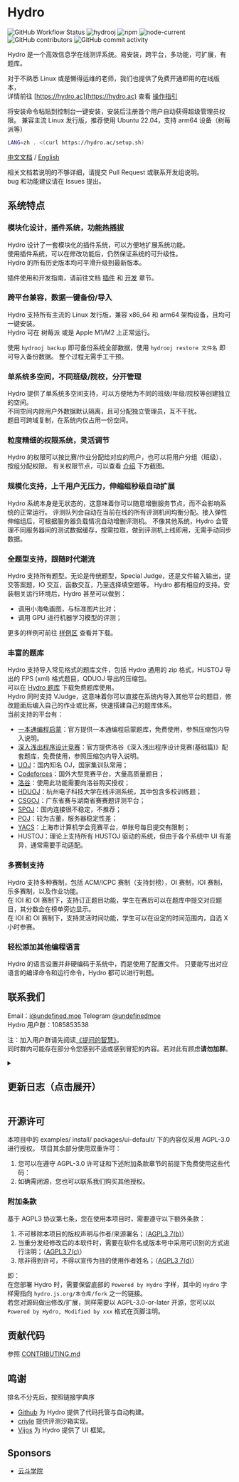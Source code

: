 # Hydro

![GitHub Workflow Status](https://img.shields.io/github/actions/workflow/status/hydro-dev/hydro/build.yml?branch=master)
![hydrooj](https://img.shields.io/npm/dm/hydrooj)
![npm](https://img.shields.io/npm/v/hydrooj?label=hydrooj)
![node-current](https://img.shields.io/node/v/hydrooj)
![GitHub contributors](https://img.shields.io/github/contributors/hydro-dev/Hydro)
![GitHub commit activity](https://img.shields.io/github/commit-activity/y/hydro-dev/Hydro)

Hydro 是一个高效信息学在线测评系统。易安装，跨平台，多功能，可扩展，有题库。

对于不熟悉 Linux 或是懒得运维的老师，我们也提供了免费开通即用的在线版本，  
详情前往 [https://hydro.ac](https://hydro.ac) 查看 [操作指引](https://hydro.ac/discuss/6172ceeed850d38c79ae18f9)

将安装命令粘贴到控制台一键安装，安装后注册首个用户自动获得超级管理员权限。
兼容主流 Linux 发行版，推荐使用 Ubuntu 22.04，支持 arm64 设备（树莓派等）

```sh
LANG=zh . <(curl https://hydro.ac/setup.sh)
```

[中文文档](https://hydro.js.org/) / [English](./README-EN-HYDRO)

相关文档若说明的不够详细，请提交 Pull Request 或联系开发组说明。  
bug 和功能建议请在 Issues 提出。

## 系统特点

### 模块化设计，插件系统，功能热插拔

Hydro 设计了一套模块化的插件系统，可以方便地扩展系统功能。  
使用插件系统，可以在修改功能后，仍然保证系统的可升级性。  
Hydro 的所有历史版本均可平滑升级到最新版本。

插件使用和开发指南，请前往文档 [插件](https://docs.hydro.ac/plugins/) 和 [开发](https://docs.hydro.ac/dev/typescript/) 章节。

### 跨平台兼容，数据一键备份/导入

Hydro 支持所有主流的 Linux 发行版，兼容 x86_64 和 arm64 架构设备，且均可一键安装。  
Hydro 可在 树莓派 或是 Apple M1/M2 上正常运行。

使用 `hydrooj backup` 即可备份系统全部数据，使用 `hydrooj restore 文件名` 即可导入备份数据。
整个过程无需手工干预。

### 单系统多空间，不同班级/院校，分开管理

Hydro 提供了单系统多空间支持，可以方便地为不同的班级/年级/院校等创建独立的空间。  
不同空间内除用户外数据默认隔离，且可分配独立管理员，互不干扰。  
题目可跨域复制，在系统内仅占用一份空间。

### 粒度精细的权限系统，灵活调节

Hydro 的权限可以按比赛/作业分配给对应的用户，也可以将用户分组（班级），按组分配权限。
有关权限节点，可以查看 [介绍](https://docs.hydro.ac/docs/) 下方截图。

### 规模化支持，上千用户无压力，伸缩组秒级自动扩展

Hydro 系统本身是无状态的，这意味着你可以随意增删服务节点，而不会影响系统的正常运行。
评测队列会自动在当前在线的所有评测机间均衡分配。接入弹性伸缩组后，可根据服务器负载情况自动增删评测机。
不像其他系统，Hydro 会管理不同服务器间的测试数据缓存，按需拉取，做到评测机上线即用，无需手动同步数据。

### 全题型支持，跟随时代潮流

Hydro 支持所有题型。无论是传统题型，Special Judge，还是文件输入输出，提交答案题，IO 交互，函数交互，乃至选择填空题等，
Hydro 都有相应的支持。安装相关运行环境后，Hydro 甚至可以做到：

-   调用小海龟画图，与标准图片比对；
-   调用 GPU 进行机器学习模型的评测；

更多的样例可前往 [样例区](https://hydro.ac/d/system_test/) 查看并下载。

### 丰富的题库

Hydro 支持导入常见格式的题库文件，包括 Hydro 通用的 zip 格式，HUSTOJ 导出的 FPS (xml) 格式题目，QDUOJ 导出的压缩包。  
可以在 [Hydro 题库](https://hydro.ac/d/tk/p) 下载免费题库使用。  
Hydro 同时支持 VJudge，这意味着你可以直接在系统内导入其他平台的题目，修改题面后编入自己的作业或比赛，快速搭建自己的题库体系。  
当前支持的平台有：

-   [一本通编程启蒙](https://hydro.ac/ybtbas.zip)：官方提供一本通编程启蒙题库，免费使用，参照压缩包内导入说明。
-   [深入浅出程序设计竞赛](https://hydro.ac/srqc.zip)：官方提供洛谷《深入浅出程序设计竞赛(基础篇)》配套题库，免费使用，参照压缩包内导入说明。
-   [UOJ](https://uoj.ac)：国内知名 OJ，国家集训队常用；
-   [Codeforces](https://codeforces.com)：国外大型竞赛平台，大量高质量题目；
-   [洛谷](https://www.luogu.com.cn)：使用此功能需要向洛谷购买授权；
-   [HDUOJ](https://acm.hdu.edu.cn)：杭州电子科技大学在线评测系统，其中包含多校训练题；
-   [CSGOJ](https://cpc.csgrandeur.cn)：广东省赛与湖南省赛赛题评测平台；
-   [SPOJ](https://www.spoj.com)：国内连接很不稳定，不推荐；
-   [POJ](https://poj.org)：较为古董，服务器稳定性差；
-   [YACS](https://iai.sh.cn)：上海市计算机学会竞赛平台，单账号每日提交有限制；
-   HUSTOJ：理论上支持所有 HUSTOJ 驱动的系统，但由于各个系统中 UI 有差异，通常需要手动适配。

### 多赛制支持

Hydro 支持多种赛制，包括 ACM/ICPC 赛制（支持封榜），OI 赛制，IOI 赛制，乐多赛制，以及作业功能。  
在 IOI 和 OI 赛制下，支持订正题目功能，学生在赛后可以在题库中提交对应题目，其分数会在榜单旁边显示。  
在 IOI 和 OI 赛制下，支持灵活时间功能，学生可以在设定的时间范围内，自选 X 小时参赛。

### 轻松添加其他编程语言

Hydro 的语言设置并非硬编码于系统中，而是使用了配置文件。
只要能写出对应语言的编译命令和运行命令，Hydro 都可以进行判题。

## 联系我们

Email：i@undefined.moe
Telegram [@undefinedmoe](https://t.me/undefinedmoe)  
Hydro 用户群：1085853538

注：加入用户群请先阅读[《提问的智慧》](https://github.com/ryanhanwu/How-To-Ask-Questions-The-Smart-Way/blob/main/README-zh_CN.md)。  
同时群内可能存在部分令您感到不适或感到冒犯的内容。若对此有顾虑**请勿加群**。

<details>
<summary><h2>更新日志（点击展开）</h2></summary>

### Hydro 4.11.2 / UI 4.49.8

-   core: 支持给比赛题目设置分数倍率 (#765)
-   workspace: 升级 ts 版本至 5.4.3
-   core: ws: 处理 JSON 解析异常
-   core: 允许向作业中上传文件 (#755)
-   ui: 在比赛管理页显示赛题的题目标签
-   judge: 修复部分情况下客观题返回结果异常的问题 (#770)
-   ui: 在 `mdInline` 中禁用部分标签 (#767)
-   core: 添加 R 语言和 cpp20 支持
-   ui: 在评测记录页显示峰值耗时
-   core: 修复比赛管理员无法查看代码的问题 (#764)
-   judge: 提供 `hydrojudge terminal` 入口 (#725)
-   core: 支持从 `/nix/store` 加载插件
-   core: 添加 `contest/list` 钩子
-   judge: vj4 支持
-   ui: 修复评测设置面板 testlib 选择 (#762)
-   fps-importer: 支持设置大小限制
-   core: 添加 `PERM_VIEW_RECORD` 权限组 (#753)
-   core: 修复未登录可以查看比赛公告的问题 (#756)
-   ui: 允许使用 Enter 键提交 2FA (#752)
-   core: 优化训练参与成员列表 (#750)
-   core&ui: 其他性能优化和漏洞修复

### Hydro 4.11.0 / UI 4.49.6

-   core: 升级至 cordis@3
-   core: 优化 katex 处理
-   core: 添加 monitor/collect 钩子
-   judge: 修复 analysis
-   judge: 修复独立评测机首次同步测试数据错误的问题
-   migrate: 优化 hustoj 导入
-   ui: 修复部分区域 katex 错误渲染的问题

### Hydro 4.10.7 / UI 4.49.5

-   core: 优化比赛成绩版按照小组筛选
-   core: inject -> injectUI
-   core: 修复一处内存泄漏
-   ui: 支持 `/record?nopush=1`
-   judge: 修复错误的测试数据被缓存的问题 (#726)
-   judge: 比赛时不显示 `RuntimeError` 详情
-   core: 比赛中题目文件跳过 PERM_VIEW_PROBLEM 检查

### Hydro 4.10.5 / UI 4.49.4

-   judge: 性能优化 (thanks @criyle)
-   utils: 解离 @hydrooj/register
-   core: 对客观题禁用测试点数量检查
-   core: 登入时切换 sessionId
-   core: 优化 require hook
-   core: 修复高并发下用户创建失败问题
-   prom-client: 支持推送至 pushgateway
-   core&ui: 压缩评测列表页 ws 传输
-   utils: 优化测试点识别
-   ui: 移除 serializer 函数
-   core: 添加 SettingService
-   fps: 支持 `[md]` 标签
-   vjudge: codeforces: 添加频率限制
-   migrate: hustoj: 支持 remote_oj 字段
-   core: 其他漏洞修复

### Hydro 4.10.3 / UI 4.49.3

-   core: 修复返回状态码异常的问题
-   core: 同步排名页行为
-   install: 不再预装 pascal 编译器
-   judge: 处理心跳包
-   core: judge: 优化任务分配
-   judge: 优化缓存管理
-   core: contest_export_ghost: 当队伍不参与排名时导出星号开头的队伍名
-   ui: 修复 monaco 粘贴动作
-   ui: 支持批量粘贴用户/题号

### Hydro 4.10.0 / UI 4.49.0

新功能：

-   core&ui&judge: 支持从网页端生成测试数据
-   vjudge: 添加 yacs 支持
-   core: 支持 /record?all=1
-   core&ui: 在 ACM 赛制下隐藏测试点详情
-   onsite-toolkit: 支持基于IP地址登录
-   core&ui: 支持在网页端重命名文件
-   core&judge: 允许在单个连接中同时分发多个任务

优化与修复：

-   core: 优化文件名过滤
-   utils: 优化测试数据匹配逻辑
-   install: caddy 默认开启压缩
-   ui: 补全部分翻译
-   install: 默认使用 mongodb6
-   core: 提交记录页性能优化
-   judge: 更新 testlib 版本
-   core: install: 支持 strip
-   ui: 升级最低支持目标为 chrome65
-   core: 优化搜索题目时显示的题目数量
-   core: 修复 0 分提交记录不会显示在乐多赛排行榜的问题
-   core: 修复比赛题面中 file:// 替换
-   core: discussion: 校验 vnode 输入
-   core: 移除默认 mongo connection options
-   ui: 错误页回显名称
-   ui: 修复未登录时跨域 WebSocket 连接出错的问题
-   core: 修复删除域导致 pinnedDomains 重复的问题
-   migrate: hustoj: 处理旧版本系统题目无来源字段的问题
-   migrate: 修复 UOJ 迁移脚本
-   ui: 修复 reactions 组件
-   core: 校验 referer
-   core: 修复气球发放
-   其他漏洞修复与性能优化

### Hydro 4.9.26 / UI 4.48.26

-   core: 修复创建题目设置难度异常的问题
-   core: 优化 document 索引
-   core&ui: 比赛气球功能
-   core&ui: clarification
-   core: 修复 webauthn
-   import: add HOJ support
-   judge: address space limit (beta)
-   install: 支持使用环境变量指定安装区域
-   ui: 修复登录时用户不存在错误
-   core: 修复登录重定向

### Hydro 4.9.25 / UI 4.48.25

-   core: 修复忘记密码邮件发送速率限制
-   core: 修复比赛讨论
-   ui: 修复题目编辑页子算法标签选择
-   utils: 修复 input1.txt 测试点识别
-   core: 提交列表：不在第一页时禁用实时推送
-   judge: 优化 exitcode 识别
-   core: 修复比赛题目提交页边栏
-   fps-importer: 修复 remote_oj 字段识别
-   ui: 修复使用独立 socketUrl 时 cookie 传入
-   vjudge: 更新 csgoj 题面爬取
-   vjudge: hduoj 支持

### Hydro 4.9.23 / UI 4.48.23

-   migrate: hustoj: 导入时忽略不存在的图片
-   core: oauth: 使用 OpenID 进行账号关联
-   core: 支持根据显示名搜索用户
-   core: 支持根据题目难度搜索题目
-   ui: 优化首页比赛作业过滤逻辑
-   core: 优化测试点识别
-   ui: 禁用自测输入的拼写检查

### Hydro 4.9.22 / UI 4.48.22

-   ui: 在线IDE：添加设置页面
-   core: 导出题目时添加难度信息
-   ui: 修复特定情况下 markdown 标签补全出错的问题
-   import-qduoj: 检查 pid 合法性
-   core: 排序作业列表
-   ui: 修复讨论编辑显示
-   core: 导出 pwsh 函数
-   vjudge: codeforces: 修复比赛 921 爬取异常

### Hydro 4.9.21 / UI 4.48.21

-   core: 修复 strictioi 比赛计分
-   ui: 修复已参加训练列表显示
-   core: 在比赛开始前禁用计分板
-   ui: 在添加用户到域的时候隐藏 default 和 guest 选项
-   core: 允许管理员筛选所有小组
-   ui: 修复语言过滤（#598）
-   ui: 修复讨论 reaction

### Hydro 4.9.20 / UI 4.48.20

-   vjudge: 修复 Codeforces 提交结果获取
-   core: 优化系统自检功能
-   vjudge: 支持 detail 设置（#582）
-   ui: 禁用视频自动播放
-   install: 支持安装时自动从 UOJ 导入数据
-   ui: 修复 preferredPrefix 功能异常的问题

### Hydro 4.9.19 / UI 4.48.19

-   core: 修复比赛代码导出功能无法处理选手提交的二进制文件的问题
-   core: 修复比赛管理显示用户参与排名状态
-   core&ui: 支持按小组筛选比赛/作业
-   core: 显示 spj 编译超时等详情信息
-   core&ui: 导入题目：支持重新整理题号
-   core: loader: 添加 git 集成
-   install: 添加 k3s 安装样例
-   core: 默认仅使用小写文件名
-   ui: 在比赛中忽略记住的客观题答案
-   core: 移除 langs.domain 选项
-   core: 修复修改邮箱后旧邮箱仍被占用的问题
-   ui: 部分样式修复

### Hydro 4.9.18 / UI 4.48.18

-   ui: 客观题：支持记住上次选择的答案并添加快速跳题
-   core: 使用 $HOME/.hydro 存储临时文件
-   core: import: 导入时检查 pid 是否合法
-   ui: 添加 validAs 相关语言自测支持
-   ui: 修复灵活时间模式下比赛进度条显示
-   core: 优化导入用户识别
-   ui: 记住编辑器字体大小
-   core: 支持按标签搜索题目

### Hydro 4.9.17 / UI 4.48.17

-   core&ui: 比赛成绩表和训练支持基于组过滤
-   judge: 添加并行优先级处理
-   core: 为域设置操作添加操作日志
-   core: storage: 保存文件时避开 -\_ 等字符
-   core: 修复评测记录列表页过滤 Waiting 提交不生效的问题
-   ui: 修复 Typescript Language Service 工作异常的问题
-   ui: 添加域快速导航开关
-   core: 添加 PERM_VIEW_HIDDEN_CONTEST 与 PERM_VIEW_HIDDEN_HOMEWORK 权限
-   ui: 翻译优化
-   core: langs: 添加 validAs 选项
-   migrate: 添加 UOJ 支持
-   core&ui: 其他漏洞修复和优化

### Hydro 4.9.15 / UI 4.48.15

-   ui: 客观题：允许多行答案
-   core: 修复 pinnedDomains 无法修改的问题
-   install: 调大默认限制
-   ui: 优化比赛弹窗通知
-   core: 修复比赛选手管理页时间计算
-   core: cli: 题目导出时生成默认题目 ID
-   core: dump: 支持 --dbOnly 参数
-   core: 用户导入: 重复信息检查
-   ui: 更改默认版权信息
-   core: 支持训练基于置顶等级排序
-   ui: 模板热重载

### Hydro 4.9.13 / UI 4.48.13

-   fps-import: 支持处理远端评测题目
-   vjudge: 添加 VERDICT.WAITING 属性
-   ui: 优化测试数据自动识别
-   vjudge: 添加一本通编程启蒙支持
-   ui: 添加 `problemset/download` 钩子
-   ui: 在打印模式下隐藏部分控件
-   core: addon create 使用符号链接
-   ui: 评测记录页面显示代码行号
-   core: 支持从解压的题目文件夹导入题目
-   core: setJudge 时添加 PRIV_UNLIMITED_ACCESS

### Hydro 4.9.12 / UI 4.48.12

-   core: 修复比赛中讨论不会随比赛删除的问题
-   vjudge: codeforces: 更新登陆检查逻辑
-   ui: 在题目提交页面显示提示
-   core: 更新用户缓存
-   core: 强制终止不回应心跳包的 Websocket 连接
-   core: 设置导入题目的默认 tag
-   core: 默认禁用 Python2
-   core: 支持重排序导航栏
-   ui: 修复部分情况下进入编辑模式按钮不生效的问题
-   core: 添加 hydrooj patch 功能
-   core: 允许查看作业中自己的提交
-   core: 其他漏洞修复

### Hydro 4.9.8 / UI 4.48.11

-   core: 修复 strictioi 下的计分板显示问题
-   core: 允许普通用户查看比赛讨论
-   core: 启动时自动建立静态资源文件夹
-   core: 允许使用其他 UI 模块
-   judge: 修复文件 IO 题目输出重定向的问题
-   core: 不再向 Guest 用户分配 sessionId
-   judge: 修复提交答案题

### Hydro 4.9.7 / UI 4.48.10

-   ui: websocket: 添加心跳包
-   judge: 修复客观题和文件 IO 题提交
-   judge: 添加 compile_time_limit 选项
-   core: 添加 kotlin 和 pypy3 预设
-   ui: scoreboard: 支持自动更新
-   core: contest: 封榜后允许管理员查看实时分数
-   judge: 支持按题目设置语言时空限制倍率
-   install: 支持自动导入 hustoj 数据
-   install: 支持指定安装源
-   core: 支持从 npmjs 自动安装插件
-   core&ui: 漏洞修复
-   judge: 设置最低评测优先级
-   core: 修复部分赛制下封榜时仍能查看提交列表的问题

### Hydro 4.9.0 / UI 4.48.0

-   core: 优化讨论鉴权
-   judge: 优化统一回调评测状态回显
-   judge: 移除 `processTestdata` 步骤
-   judge: 客观题子任务分数回显
-   core: 压平测试数据结构
-   core: rp: 修复比赛分数
-   core&ui: 首次使用 OAuth 时要求设置密码
-   ui: 评测设置 UI 升级
-   install: 根据系统内存调整 wtCacheSize
-   ui: 加载速度优化
-   core: 检测域 ID 大小写
-   ui: 导航栏域索引
-   ui: 支持按权限组过滤作业/比赛
-   judge: 将 Javascript 默认解释器设置为 node
-   judge: 修复删除未评测完成的题目导致评测队列卡死的问题

### Hydro 4.8.0 / UI 4.47.6

-   core: 升级至 mongodb@5
-   ui: 评测详情中显示子任务得分
-   core: 修复测试数据文件名以空格开头导致操作异常的问题
-   dev: 升级 devcontainer 环境
-   ui: 优化 IDE 页面布局
-   ui: 使用 cordis 进行生命周期管理（移除旧 bus）
-   blog: 移动功能到独立的 `@hydrooj/blog` 插件
-   core: 支持动态设置
-   judge: 性能模式（关闭单点回调）
-   ui: 支持为作业设置维护者
-   core: 放行提交答案题至提交语言白名单
-   import-qduoj: 修复空标签导致无法导入的问题
-   ui: 精简 serviceworker 逻辑
-   ui: 修复训练计划加入失败的问题
-   core: 简化 user 返回字段列表
-   core&ui: contest.rule.ioi.strict
-   其他漏洞修复和体验优化

### Hydro 4.7.3 / UI 4.47.3

-   core: 修复无输入自测
-   core: 修复 endpointForUser 域名不一致导致的 token 无效问题
-   core: 移除 isBinaryFile 检查
-   core: 修复 allowViewCode 设置
-   core: cli: 优先使用 mongosh
-   workspace: 提供 `@hydrooj/eslint-config` 包
-   其他漏洞修复和体验优化

### Hydro 4.7.2 / UI 4.47.2

-   core: 修复提交答案题
-   ui: 修复作业页面编辑与删除操作
-   vjudge: 适配 codeforces 新接口
-   core: 过滤空 `$set` 操作
-   ui: domain_dashboard 页显示域创建者
-   judge: 修复 hack
-   core: 提交时检查所选语言是否存在

### Hydro 4.7.0 / UI 4.47.0

-   core: 支持检测导致启动卡死的问题
-   core: 修复特定情况下 rating 信息无法写入的问题
-   core: 添加更多 validator 字段类型支持，移除旧版 validator
-   core&ui: 支持 CORS
-   ui: 支持模块懒加载
-   ui: 修复邮箱登录
-   ui: 修复站内信显示异常的问题
-   vjudge: luogu: 修复登录
-   judge: 修复客观题部分题目未答导致评测出错的问题
-   core: `ConnectionHandler` 支持 `@subscribe(event)`
-   util: 修复 `Message.sendNotification` 格式化异常的问题
-   core: 数据库优化
-   core: 校验用户头像
-   judge: 移除 onDestory 钩子，使用 disposables 替代
-   ui: 优化资源加载

### Hydro 4.6.0 / UI 4.46.0

-   core&ui: 添加 webauthn 支持
-   ui: 修复题解投票
-   ui: 优化比赛详情页布局
-   ui: 修复快捷搜索中评测记录链接
-   core: 添加 `Types.ArrayOf()` 支持
-   ui: 修复侧栏预览保存
-   core: 添加 CookieDomain 设置
-   ui: 修复 dev 模式下页面无限刷新的问题
-   vjudge: 提供 BasicFetcher 组件
-   core: DomainModel 缓存
-   core&ui: 其他漏洞修复

### Hydro 4.5.2 / UI 4.45.1

-   core: 添加乐多赛支持
-   vjudge: 移除 puppeteer 相关依赖
-   judge: 修复客观题未设置答案导致评测结果不返回的问题
-   ui: 默认移除首页右侧搜索模块
-   ui: 添加站内头像上传模块
-   core: 允许比赛创建者查看隐藏的计分板
-   core: 讨论更改为按照创建时间排序
-   ui: 修复题解投票回显
-   core: 修复找回密码链接合成错误的问题
-   judge: 修复文件 IO 题目编译输出限制过小的问题
-   core: 修复 `%` 作为关键词会导致题目搜索出错的问题
-   core: 修复比赛题目列表下方提交记录模块不显示的问题
-   ui: 修复讨论区部分表情预设 ID 和实际图像不匹配的问题
-   install: 默认设置 vm.swappiness=1 以提高性能
-   ui: 允许普通用户在设置了查询条件时按页翻阅评测记录
-   ui: 提交记录列表添加取消成绩按钮
-   core: 修复特定情况下访问日志无法记录的问题
-   workspace: 支持 pnpm
-   workspace: 移除 mocha
-   core: 支持使用形如 `handler/before/Name#method` 的筛选
-   judge: 性能优化
-   ui: 评测记录列表点击重测时页面不再刷新

### Hydro 4.5.1 / UI 4.45.0

-   ui: 支持全局快捷搜索
-   core: problem_list: 支持 limit 参数
-   core: 精简默认讨论节点列表
-   core: validator: 双汉字也被认为是合法用户名
-   judge: objective: 支持多答案题目
-   core: problemStat: 忽略已取消成绩的提交
-   ui: 修复讨论编辑 Ctrl+Enter 快捷键
-   ui: 修复锁定讨论主题功能
-   core: 优化作业鉴权设置
-   core: 封榜功能修复
-   ui: contest: 允许手动管理参赛人员
-   ui: contest: 支持赛时广播消息提醒
-   ui: 其他漏洞修复和性能优化

### Hydro 4.5.0 / UI 4.44.0

-   fps: 修复题目中含空文件导致导入失败的问题
-   core: 封禁用户时支持附加理由
-   vjudge: codeforces: 跳过无法访问的 1769 和 1772 比赛
-   ui: 收藏题目操作不再触发页面刷新
-   core: 重测时检查题目配置文件有效性
-   core: 退出时自动清理临时文件
-   core: 禁止使用 . 作为文件名
-   import-qduoj: 跳过不合法的题目
-   core: 修复提交答案题的比赛代码导出
-   judge: 添加 stdioLimit 项
-   ui: 修复 message.FLAG_ALERT 显示
-   core: training 可上传文件
-   ui: 优化比赛导航栏
-   ui: 比赛成绩表支持关注队伍
-   core: 允许克隆比赛/作业
-   ui: 比赛编辑页面添加功能入口
-   core: 支持打星参赛
-   core: 整题重测时跳过已取消成绩的提交

### Hydro 4.4.5 / UI 4.43.0

-   core: 修复比赛基于 ID 搜索题目的功能
-   judge: 修复 testlib 错误信息显示异常的问题
-   sandbox: 提高默认 stdio 限制
-   core: 修复讨论历史记录异常的问题
-   core: 优化每日任务的运行速度
-   core: 用户详情页支持显示用户近期参加的比赛/作业
-   judge: 将 Bash 添加到预设语言列表
-   vjudge: 在 cli 模式下跳过加载
-   lsp: 修复了自动补全的提示，可能需要手动更新后生效
-   judge: 优化 diff 输出
-   install: 默认使用 mongodb uri 作为数据库连接方式
-   ui: 在用户背景加载失败时 fallback 到默认背景
-   文件路径更改为大小写敏感。
-   在前端插件中支持使用 `import { ... } from '@hydrooj/ui-default'` 引入内置库。
-   `ctx.inject('Notification')` 支持插入多行文本。

### 4.4.3

-   core: 优化了比赛计分板页面的性能
-   core: 导入用户时支持指定用户所属小组和学校
-   core&ui: 其他漏洞修复和性能优化
-   添加了 `UserModel.getListForRender(domainId, uids)` 方法。
-   添加 `IHandler.response.pjax` 属性。

### 4.4.0

-   core: 移除了 Problem.assign
-   core: 修复了比赛结束后，若题目仍处于隐藏状态，无法查看代码的问题
-   ui: 修复了 IE 浏览器端页脚的显示
-   judge: 修复 lemon checker 异常退出导致题目计分为 0 的问题
-   ui: 优化管理端的 Firefox 兼容性警告
-   ui: 优化 fps 题目导入后的显示
-   ui: 修复 IE 浏览器显示语言识别的问题
-   install: 检测已安装的宝塔环境并抛出不兼容警告
-   ui: 优化部分错误提示
-   migrate: 性能优化
-   vjudge: 修复 Codeforces 提交记录爬取异常的问题
-   `ProblemModel.getList()` 移除了 group 参数，后续参数前移
-   `cordis` 升级至 2.6

### 4.3.2

-   修复评测详情页面在特定情况下不会即时更新的问题
-   将 testlib spj 的错误返回至用户侧
-   修复题目文件无法从管理员侧预览的问题

### 4.3.1

-   终止对 NodeJS <14 的支持
-   ui: api: 更新了 API Workbench
-   judge: 移除环境变量中 \r，添加 Python Packages 说明
-   ui: 修改了部分推荐链接
-   prom-client: 记录 EventEmitter 信息
-   core: contest: 支持导出比赛信息为 Ghost 格式
-   core: contest: 优化比赛中提交量和通过量的计算
-   core: contest: 封榜时显示 Pending 提交
-   judge: 修复客观题未设置答案导致评测跳过的问题
-   core: 优化 CsrfTokenError 和 DomainNotFoundError 回显
-   core: server: 捕获 WebSocket 错误
-   core: validator: 修复可以发送空站内消息的问题
-   其他漏洞修复和性能优化
-   在题目详情页中，Scratchpad.store 可从 Window 上公开访问

### 4.3.0

-   安装时自动安装 Caddy 配置反向代理监听 80 端口。
-   支持使用 `hydrooj install <src>` 和 `hydrooj uninstall <name>` 快速管理插件。
-   在 管理域 -> 编辑域资料 处添加了语言选择的自动补全。
-   支持在 OI 赛制下查看自己已提交的代码。
-   import-qduoj：支持导入 SPJ 题目。
-   fps-importer：适配 FPS 文件 1.4 版本。
-   其他漏洞修复和体验优化。
-   支持使用 `ctx.i18n.load(lang, Record<string, string>)` 加载翻译文件。
-   支持 `ctx.withHandlerClass(name, callback)` 获取类原型。
-   prom-client: 支持自定义 ConnectionHandler 上报分类。
-   将 Handler.ctx 移动至 Handler.context，新的 Handler.ctx 为 PluginContext。

</details>

## 开源许可

本项目中的 examples/ install/ packages/ui-default/ 下的内容仅采用 AGPL-3.0 进行授权。
项目其余部分使用双重许可：

1. 您可以在遵守 AGPL-3.0 许可证和下述附加条款章节的前提下免费使用这些代码：
2. 如确需闭源，您也可以联系我们购买其他授权。

### 附加条款

基于 AGPL3 协议第七条，您在使用本项目时，需要遵守以下额外条款：

1. 不可移除本项目的版权声明与作者/来源署名；（[AGPL3 7(b)](LICENSE#L356)）
2. 当重分发经修改后的本软件时，需要在软件名或版本号中采用可识别的方式进行注明；（[AGPL3 7(c)](LICENSE#L360)）
3. 除非得到许可，不得以宣传为目的使用作者姓名；（[AGPL3 7(d)](LICENSE#364)）

即：  
在您部署 Hydro 时，需要保留底部的 `Powered by Hydro` 字样，其中的 `Hydro` 字样需指向 `hydro.js.org/本仓库/fork` 之一的链接。  
若您对源码做出修改/扩展，同样需要以 AGPL-3.0-or-later 开源，您可以以 `Powered by Hydro, Modified by xxx` 格式在页脚注明。

## 贡献代码

参照 [CONTRIBUTING.md](CONTRIBUTING.md)

## 鸣谢

排名不分先后，按照链接字典序

-   [Github](https://github.com/) 为 Hydro 提供了代码托管与自动构建。
-   [criyle](https://github.com/criyle) 提供评测沙箱实现。
-   [Vijos](https://github.com/vijos/vj4) 为 Hydro 提供了 UI 框架。

## Sponsors

-   [云斗学院](https://www.yundouxueyuan.com)
